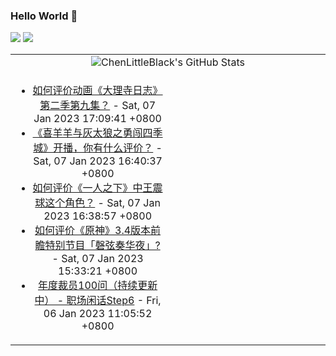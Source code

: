 ### Hello World 👋

[![](https://img.shields.io/badge/@ChenLittleBlack-1a6c81?style=flat&logo=java&logoColor=1a6c81&label=Java&colorA=ffffff)](https://www.java.com/)
[![](https://img.shields.io/badge/@ChenLittleBlack-41b883?style=flat&logo=vuedotjs&logoColor=41b883&label=Vue&colorA=ffffff)](https://cn.vuejs.org/)

<table>
<tr>
<td colspan="2" style="text-align: center;">
<img alt="ChenLittleBlack's GitHub Stats" src="https://github-readme-stats.vercel.app/api?username=ChenLittleBlack&show_icons=true&icon_color=CE1D2D&text_color=718096&bg_color=ffffff&hide_title=true" />
</td>
</tr>
<tr>
<td align="center" valign="middle">

<!-- START_SECTION:blog -->
* <a href='http://www.zhihu.com/question/577321573/answer/2834129926?utm_campaign=rss&utm_medium=rss&utm_source=rss&utm_content=title' target='_blank'>如何评价动画《大理寺日志》第二季第九集？</a> - Sat, 07 Jan 2023 17:09:41 +0800
* <a href='http://www.zhihu.com/question/574419216/answer/2833662743?utm_campaign=rss&utm_medium=rss&utm_source=rss&utm_content=title' target='_blank'>《喜羊羊与灰太狼之勇闯四季城》开播，你有什么评价？</a> - Sat, 07 Jan 2023 16:40:37 +0800
* <a href='http://www.zhihu.com/question/278187496/answer/2830707129?utm_campaign=rss&utm_medium=rss&utm_source=rss&utm_content=title' target='_blank'>如何评价《一人之下》中王震球这个角色？</a> - Sat, 07 Jan 2023 16:38:57 +0800
* <a href='http://www.zhihu.com/question/577156659/answer/2833637210?utm_campaign=rss&utm_medium=rss&utm_source=rss&utm_content=title' target='_blank'>如何评价《原神》3.4版本前瞻特别节目「磬弦奏华夜」?</a> - Sat, 07 Jan 2023 15:33:21 +0800
* <a href='http://zhuanlan.zhihu.com/p/596856335?utm_campaign=rss&utm_medium=rss&utm_source=rss&utm_content=title' target='_blank'>年度裁员100问（持续更新中） - 职场闲话Step6</a> - Fri, 06 Jan 2023 11:05:52 +0800
<!-- END_SECTION:blog -->

</td>
<td valign="middle" width="50%">

<!-- START_SECTION:douban -->

<!-- END_SECTION:douban -->

</td>
</tr>
</table>
